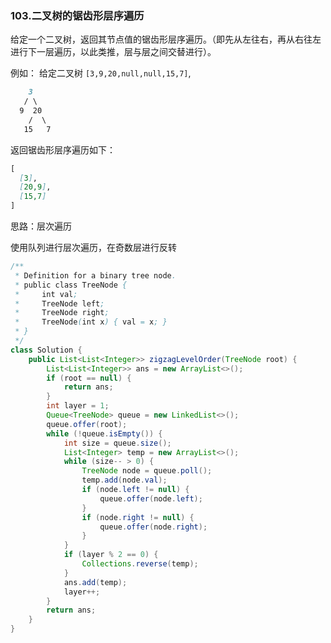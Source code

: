 ### 103.二叉树的锯齿形层序遍历

给定一个二叉树，返回其节点值的锯齿形层序遍历。（即先从左往右，再从右往左进行下一层遍历，以此类推，层与层之间交替进行）。

例如：
给定二叉树 `[3,9,20,null,null,15,7]`,

``` markdown
    3
   / \
  9  20
    /  \
   15   7
```

返回锯齿形层序遍历如下：

``` markdown
[
  [3],
  [20,9],
  [15,7]
]
```



思路：层次遍历

使用队列进行层次遍历，在奇数层进行反转

``` java
/**
 * Definition for a binary tree node.
 * public class TreeNode {
 *     int val;
 *     TreeNode left;
 *     TreeNode right;
 *     TreeNode(int x) { val = x; }
 * }
 */
class Solution {
    public List<List<Integer>> zigzagLevelOrder(TreeNode root) {
        List<List<Integer>> ans = new ArrayList<>();
        if (root == null) {
            return ans;
        }
        int layer = 1;
        Queue<TreeNode> queue = new LinkedList<>();
        queue.offer(root);
        while (!queue.isEmpty()) {
            int size = queue.size();
            List<Integer> temp = new ArrayList<>();
            while (size-- > 0) {
                TreeNode node = queue.poll();
                temp.add(node.val);
                if (node.left != null) {
                    queue.offer(node.left);
                }
                if (node.right != null) {
                    queue.offer(node.right);
                }
            }
            if (layer % 2 == 0) {
                Collections.reverse(temp);
            }
            ans.add(temp);
            layer++;
        }
        return ans;
    }
}
```

